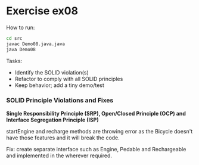# Exercise ex08

How to run:
```bash
cd src
javac Demo08.java.java
java Demo08
```

Tasks:
- Identify the SOLID violation(s)
- Refactor to comply with all SOLID principles
- Keep behavior; add a tiny demo/test

### SOLID Principle Violations and Fixes
**Single Responsibility Principle (SRP), Open/Closed Principle (OCP) and Interface Segregation Principle (ISP)**

startEngine and recharge methods are throwing error as the Bicycle doesn't have those features and it will break the code. 

Fix: create separate interface such as Engine, Pedable and Rechargeable and implemented in the wherever required.